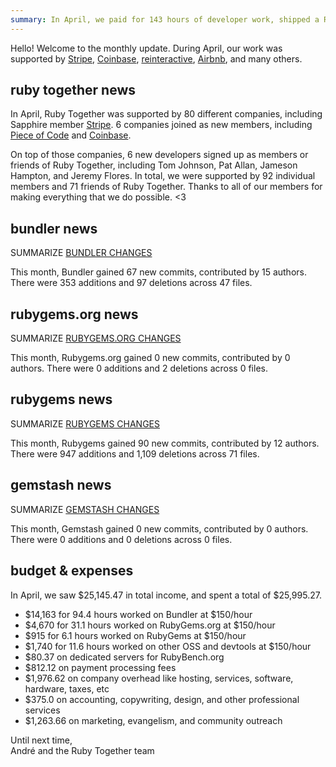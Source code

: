 ```yaml
---
summary: In April, we paid for 143 hours of developer work, shipped a RubyGems security release, and hired some security-focused help.
---
```


Hello! Welcome to the monthly update. During April, our work was supported by [Stripe](https://stripe.com), [Coinbase](https://coinbase.com), [reinteractive](https://reinteractive.com/), [Airbnb](http://airbnb.com), and many others.

## ruby together news


In April, Ruby Together was supported by 80 different companies, including Sapphire member [Stripe](https://stripe.com). 6 companies joined as new members, including [Piece of Code](http://www.pieceofcode.com) and [Coinbase](https://www.coinbase.com).

On top of those companies, 6 new developers signed up as members or friends of Ruby Together, including Tom Johnson, Pat Allan, Jameson Hampton, and Jeremy Flores. In total, we were supported by 92 individual members and 71 friends of Ruby Together. Thanks to all of our members for making everything that we do possible. &lt;3

## bundler news

SUMMARIZE [BUNDLER CHANGES](https://github.com/bundler/bundler/compare/master@%7B2018-03-01%7D...master@%7B2018-04-01%7D)

This month, Bundler gained 67 new commits, contributed by 15 authors. There were 353 additions and 97 deletions across 47 files.

## rubygems.org news

SUMMARIZE [RUBYGEMS.ORG CHANGES](https://github.com/rubygems/rubygems.org/compare/master@%7B2018-03-01%7D...master@%7B2018-04-01%7D)

This month, Rubygems.org gained 0 new commits, contributed by 0 authors. There were 0 additions and 2 deletions across 0 files.

## rubygems news

SUMMARIZE [RUBYGEMS CHANGES](https://github.com/rubygems/rubygems/compare/master@%7B2018-03-01%7D...master@%7B2018-04-01%7D)

This month, Rubygems gained 90 new commits, contributed by 12 authors. There were 947 additions and 1,109 deletions across 71 files.

## gemstash news

SUMMARIZE [GEMSTASH CHANGES](https://github.com/bundler/gemstash/compare/master@%7B2018-03-01%7D...master@%7B2018-04-01%7D)

This month, Gemstash gained 0 new commits, contributed by 0 authors. There were 0 additions and 0 deletions across 0 files.

## budget &amp; expenses

In April, we saw $25,145.47 in total income, and spent a total of $25,995.27.

* $14,163 for 94.4 hours worked on Bundler at $150/hour
* $4,670 for 31.1 hours worked on RubyGems.org at $150/hour
* $915 for 6.1 hours worked on RubyGems at $150/hour
* $1,740 for 11.6 hours worked on other OSS and devtools at $150/hour
* $80.37 on dedicated servers for RubyBench.org
* $812.12 on payment processing fees
* $1,976.62 on company overhead like hosting, services, software, hardware, taxes, etc
* $375.0 on accounting, copywriting, design, and other professional services
* $1,263.66 on marketing, evangelism, and community outreach

Until next time,<br>
André and the Ruby Together team